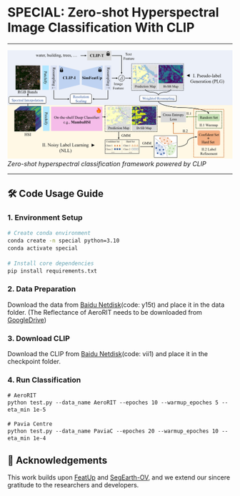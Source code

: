 # SPECIAL: Zero-shot Hyperspectral Image Classification With CLIP

---
<!-- <div align="center">
  <img src="images/framework.png" alt="Network Architecture" width="70%">
</div> -->
![Network Architecture Diagram](images/framework.png)
*Zero-shot hyperspectral classification framework powered by CLIP*

---

## 🛠️ Code Usage Guide

### 1. Environment Setup
```bash
# Create conda environment
conda create -n special python=3.10 
conda activate special

# Install core dependencies
pip install requirements.txt
```
### 2. Data Preparation
Download the data from [Baidu Netdisk](https://pan.baidu.com/s/1tJjddYeVAVyY0wpHrAckHw?pwd=y15t)(code: y15t) and place it in the data folder. (The Reflectance of AeroRIT needs to be downloaded from [GoogleDrive](https://drive.google.com/drive/folders/1PPXXqZQSXm3QTSAuy8MjL1O_ck5p8TvM?usp=drive_link))

### 3. Download CLIP
Download the CLIP from [Baidu Netdisk](https://pan.baidu.com/s/1iMP45g8yAJ4dIUiDwRVymQ?pwd=vii1)(code: vii1) and place it in the checkpoint folder.

### 4. Run Classification
```
# AeroRIT
python test.py --data_name AeroRIT --epoches 10 --warmup_epoches 5 --eta_min 1e-5

# Pavia Centre
python test.py --data_name PaviaC --epoches 20 --warmup_epoches 10 --eta_min 1e-4
```


## 🙌 Acknowledgements 

This work builds upon [FeatUp](https://github.com/mhamilton723/FeatUp) and [SegEarth-OV](https://github.com/likyoo/SegEarth-OV), and we extend our sincere gratitude to the researchers and developers.



